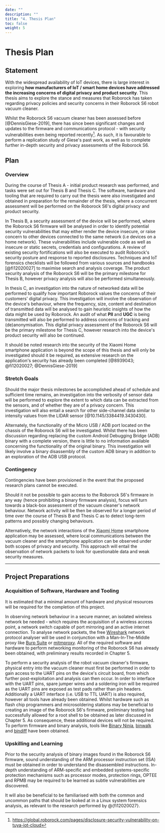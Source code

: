```yaml
---
date: ""
description: ""
title: "4. Thesis Plan"
toc: false
weight: 5
---
```


# Thesis Plan

<!-- Articulating a research question, plan and thesis outline

The plan is robust and has provision for project variations and contingencies. The plan fits within the narrative set out by the literature review –the student makes clear why the plan is developed this way in the context of the reviewed literature. Thesis outline includes sub-sections, logical flow with a clear connection to the project plan and literature review.

All the project-dependent essential skills are identified. The student has not only acquired all the skills but also done additional work (completed partial design of a system/some algorithms/interface etc.)  -->

## Statement

With the widespread availability of IoT devices, there is large interest in exploring **how manufacturers of IoT / smart home devices have addressed the increasing concerns of digital privacy and product security**. This thesis aims to explore the stance and measures that Roborock has taken regarding privacy policies and security concerns in their Roborock S6 robot vacuum cleaner.

Whilst the Roborock S6 vacuum cleaner has been assessed before [@DennisGiese-2019], there has since been significant changes and updates to the firmware and communications protocol - with security vulnerabilities even being reported recently[^roborock_vuln]. As such, it is favourable to perform a replication study of Giese's past work, as well as to complete further in-depth security and privacy assessments of the Roborock S6.

<!-- As a result, many attempts (regardless of success) aimed to completely replace original code with homebrew functionality, such that the original code was never analysed. -->

[^roborock_vuln]: https://global.roborock.com/pages/disclosure-security-vulnerability-on-tuya-iot-cloud

## Plan

### Overview

During the course of Thesis A - initial product research was performed, and tasks were set out for Thesis B and Thesis C. The software, hardware and tooling that are required to carry out the thesis were also investigated and obtained in preparation for the remainder of the thesis, where a concurrent assessment will be performed on the Roborock S6's digital privacy and product security.

In Thesis B, a security assessment of the device will be performed, where the Roborock S6 firmware will be analysed in order to identify potential security vulnerabilities that may either render the device insecure, or raise concern to other devices connected to the same network (i.e devices on a home network). These vulnerabilities include vulnerable code as well as insecure or static secrets, credentials and configurations. A review of existing security fortifications will also be executed to audit Roborock's security posture and response to reported disclosures. Techniques and IoT forensics checklists will be followed from various sources and handbooks [@fi12020027] to maximise search and analysis coverage. The product security analysis of the Roborock S6 will be the primary milestone for Thesis B, however privacy analysis will also be performed simultaneously.

In thesis C, an investigation into the nature of networked data will be performed to qualify how important Roborock values the concerns of their customers' digital privacy. This investigation will involve the observation of the device's behaviour, where the frequency, size, content and destination of transmitted data will be analysed to gain heuristic insights of how the data might be used by Roborock. An audit of what **PII** and **UGC** is being transmitted will also be performed to address concerns of tracking and (de)anonymisation. This digital privacy assessment of the Roborock S6 will be the primary milestone for Thesis C, however research into the device's product security will also be continued.

It should be noted research into the security of the Xiaomi Home smartphone application is beyond the scope of this thesis and will only be investigated should it be required, as extensive research on the application's security has already been completed [@8939043; @fi12020027; @DennisGiese-2019]

### Stretch Goals

Should the major thesis milestones be accomplished ahead of schedule and sufficient time remains, an investigation into the verbosity of sensor data will be performed to explore the extent to which data can be extracted from the sensors, and of whether they are of a privacy concern. This investigation will also entail a search for other side-channel data similar to intensity values from the LIDAR sensor [@10.1145/3384419.3430430].

Alternately, the functionality of the Micro USB / ADB port located on the chassis of the Roborock S6 will be investigated. Whilst there has been discussion regarding replacing the custom Android Debugging Bridge (ADB) binary with a complete version, there is little to no information available concerning the functionality of the original binary. This investigation will likely involve a binary disassembly of the custom ADB binary in addition to an exploration of the ADB USB protocol.

### Contingency

Contingencies have been provisioned in the event that the proposed research plans cannot be executed.

Should it not be possible to gain access to the Roborock S6's firmware in any way (hence prohibiting a binary firmware analysis), focus will turn towards a black-box assessment of the vacuum cleaner's network behaviour. Network activity will be then be observed for a longer period of time over the course of Thesis B and Thesis C as to detect long-term patterns and possibly changing behaviours.

Alternatively, the network interactions of the <a href="https://play.google.com/store/apps/details?id=com.xiaomi.smarthome" style="text-decoration: underline dotted">Xiaomi Home</a> smartphone application may be assessed, where local communications between the vacuum cleaner and the smartphone application can be observed under both scopes of privacy and security. This approach will entail the observation of network packets to look for questionable data and weak security measures.

---

## Project Preparations

### Acquisition of Software, Hardware and Tooling

It is estimated that a minimal amount of hardware and physical resources will be required for the completion of this project.  

In observing network behaviour in a secure manner, an isolated wireless network be needed - which requires the acquisition of a wireless access point, a network switch capable of port mirroring and an active internet connection. To analyse network packets, the free [Wireshark](https://www.wireshark.org/) network protocol analyser will be used in conjunction with a Man-In-The-Middle proxy like [Burp Suite](https://portswigger.net/burp) or [mitmproxy](https://mitmproxy.org/). All of the required software and hardware to perform networking monitoring of the Roborock S6 has already been obtained, with preliminary results recorded in Chapter 5.

To perform a security analysis of the robot vacuum cleaner's firmware, physical entry into the vacuum cleaner must first be performed in order to gain access to the UART pins on the device's circuit board, from which further post-exploitation and analysis can then occur. In order to interface with the UART pins, spare jumper wires and a soldering iron will be required as the UART pins are exposed as test pads rather than pin headers. Additionally a UART interface (i.e. USB to TTL UART) is also required, however all tools have already been obtained. Whilst hardware such as flash chip programmers and microsoldering stations may be beneficial to creating an image of the Roborock S6's firmware, preliminary testing had successfully allowed for a root shell to be obtained as later discussed in Chapter 5. As consequence, these additional devices will not be required. To perform firmware and binary analysis, tools like [Binary Ninja](https://binary.ninja/), [binwalk](https://github.com/ReFirmLabs/binwalk) and [bindiff](https://www.zynamics.com/bindiff.html) have been obtained.

### Upskilling and Learning

Prior to the security analysis of binary images found in the Roborock S6 firmware, sound understanding of the ARM processor instruction set (ISA) must be obtained in order to understand the disassembled instructions. In-depth understanding of ARM-specific and embedded systems-specific protection mechanisms such as processor modes, protection rings, OPTEE and RPMB may be required to be learned as subtle vulnerabilities are discovered.

It will also be beneficial to be familiarised with both the common and uncommon paths that should be looked at in a Linux system forensics analysis, as relevant to the research performed by @{fi12020027}.